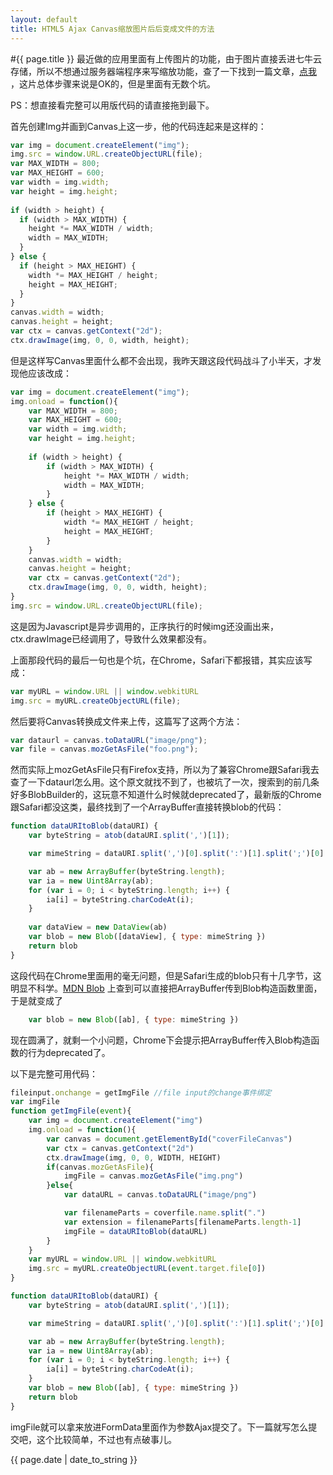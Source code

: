 ```yaml
---
layout: default
title: HTML5 Ajax Canvas缩放图片后后变成文件的方法
---
```

#{{ page.title }}
最近做的应用里面有上传图片的功能，由于图片直接丢进七牛云存储，所以不想通过服务器端程序来写缩放功能，查了一下找到一篇文章，[点我](http://hacks.mozilla.org/2011/01/how-to-develop-a-html5-image-uploader/) ，这片总体步骤来说是OK的，但是里面有无数个坑。

PS：想直接看完整可以用版代码的请直接拖到最下。

首先创建Img并画到Canvas上这一步，他的代码连起来是这样的：


```Javascript
var img = document.createElement("img");
img.src = window.URL.createObjectURL(file);
var MAX_WIDTH = 800;
var MAX_HEIGHT = 600;
var width = img.width;
var height = img.height;
 
if (width > height) {
  if (width > MAX_WIDTH) {
    height *= MAX_WIDTH / width;
    width = MAX_WIDTH;
  }
} else {
  if (height > MAX_HEIGHT) {
    width *= MAX_HEIGHT / height;
    height = MAX_HEIGHT;
  }
}
canvas.width = width;
canvas.height = height;
var ctx = canvas.getContext("2d");
ctx.drawImage(img, 0, 0, width, height);
```

但是这样写Canvas里面什么都不会出现，我昨天跟这段代码战斗了小半天，才发现他应该改成：

```Javascript
var img = document.createElement("img");
img.onload = function(){
	var MAX_WIDTH = 800;
	var MAX_HEIGHT = 600;
	var width = img.width;
	var height = img.height;
 
	if (width > height) {
  		if (width > MAX_WIDTH) {
    		height *= MAX_WIDTH / width;
    		width = MAX_WIDTH;
    	}
	} else {
  		if (height > MAX_HEIGHT) {
    		width *= MAX_HEIGHT / height;
    		height = MAX_HEIGHT;
    	}
	}
	canvas.width = width;
	canvas.height = height;
	var ctx = canvas.getContext("2d");
	ctx.drawImage(img, 0, 0, width, height);
}
img.src = window.URL.createObjectURL(file);
```

这是因为Javascript是异步调用的，正序执行的时候img还没画出来，ctx.drawImage已经调用了，导致什么效果都没有。

上面那段代码的最后一句也是个坑，在Chrome，Safari下都报错，其实应该写成：

```Javascript
var myURL = window.URL || window.webkitURL
img.src = myURL.createObjectURL(file);
```

然后要将Canvas转换成文件来上传，这篇写了这两个方法：

```Javascript
var dataurl = canvas.toDataURL("image/png");
var file = canvas.mozGetAsFile("foo.png");
```

然而实际上mozGetAsFile只有Firefox支持，所以为了兼容Chrome跟Safari我去查了一下dataurl怎么用。这个原文就找不到了，也被坑了一次，搜索到的前几条好多BlobBuilder的，这玩意不知道什么时候就deprecated了，最新版的Chrome跟Safari都没这类，最终找到了一个ArrayBuffer直接转换blob的代码：
```Javascript
function dataURItoBlob(dataURI) {
    var byteString = atob(dataURI.split(',')[1]);

    var mimeString = dataURI.split(',')[0].split(':')[1].split(';')[0]

    var ab = new ArrayBuffer(byteString.length);
    var ia = new Uint8Array(ab);
    for (var i = 0; i < byteString.length; i++) {
        ia[i] = byteString.charCodeAt(i);
    }
    
    var dataView = new DataView(ab)
    var blob = new Blob([dataView], { type: mimeString })
    return blob
}
```

这段代码在Chrome里面用的毫无问题，但是Safari生成的blob只有十几字节，这明显不科学。[MDN Blob](https://developer.mozilla.org/en-US/docs/Web/API/Blob?redirectlocale=en-US&redirectslug=DOM%2FBlob) 上查到可以直接把ArrayBuffer传到Blob构造函数里面，于是就变成了

```Javascript
    var blob = new Blob([ab], { type: mimeString })
```

现在圆满了，就剩一个小问题，Chrome下会提示把ArrayBuffer传入Blob构造函数的行为deprecated了。

以下是完整可用代码：
```Javascript
fileinput.onchange = getImgFile //file input的change事件绑定
var imgFile 
function getImgFile(event){
    var img = document.createElement("img")
    img.onload = function(){
        var canvas = document.getElementById("coverFileCanvas")
        var ctx = canvas.getContext("2d")
        ctx.drawImage(img, 0, 0, WIDTH, HEIGHT)
        if(canvas.mozGetAsFile){
            imgFile = canvas.mozGetAsFile("img.png")
        }else{
            var dataURL = canvas.toDataURL("image/png")

            var filenameParts = coverfile.name.split(".")
            var extension = filenameParts[filenameParts.length-1]
            imgFile = dataURItoBlob(dataURL)
        }
    }
    var myURL = window.URL || window.webkitURL
    img.src = myURL.createObjectURL(event.target.file[0])
}

function dataURItoBlob(dataURI) {
    var byteString = atob(dataURI.split(',')[1]);

    var mimeString = dataURI.split(',')[0].split(':')[1].split(';')[0]

    var ab = new ArrayBuffer(byteString.length);
    var ia = new Uint8Array(ab);
    for (var i = 0; i < byteString.length; i++) {
        ia[i] = byteString.charCodeAt(i);
    }
    var blob = new Blob([ab], { type: mimeString })
    return blob
}
```

imgFile就可以拿来放进FormData里面作为参数Ajax提交了。下一篇就写怎么提交吧，这个比较简单，不过也有点破事儿。


<p>{{ page.date | date_to_string }}</p>